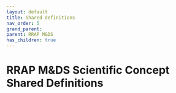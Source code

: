 ```yaml
---
layout: default
title: Shared definitions
nav_order: 5
grand_parent:
parent: RRAP M&DS
has_children: true
---
```


# RRAP M&DS Scientific Concept Shared Definitions
<!-- 
{: .no_toc .text-delta }
* TOC
{:toc} -->
